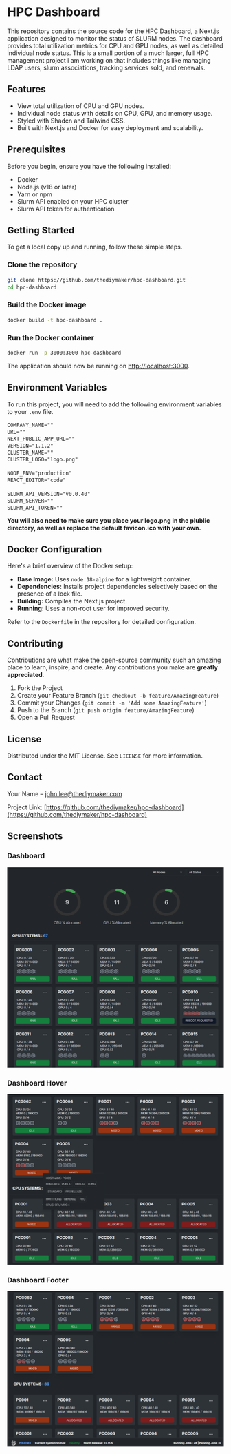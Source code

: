 
# HPC Dashboard

This repository contains the source code for the HPC Dashboard, a Next.js application designed to monitor the status of SLURM nodes. The dashboard provides total utilization metrics for CPU and GPU nodes, as well as detailed individual node status. This is a small portion of a much larger, full HPC management project i am working on that includes things like managing LDAP users, slurm associations, tracking services sold, and renewals.

## Features

- View total utilization of CPU and GPU nodes.
- Individual node status with details on CPU, GPU, and memory usage.
- Styled with Shadcn and Tailwind CSS.
- Built with Next.js and Docker for easy deployment and scalability.

## Prerequisites

Before you begin, ensure you have the following installed:
- Docker
- Node.js (v18 or later)
- Yarn or npm
- Slurm API enabled on your HPC cluster
- Slurm API token for authentication

## Getting Started

To get a local copy up and running, follow these simple steps.

### Clone the repository

```bash
git clone https://github.com/thediymaker/hpc-dashboard.git
cd hpc-dashboard
```

### Build the Docker image

```bash
docker build -t hpc-dashboard .
```

### Run the Docker container

```bash
docker run -p 3000:3000 hpc-dashboard
```

The application should now be running on [http://localhost:3000](http://localhost:3000).

## Environment Variables

To run this project, you will need to add the following environment variables to your `.env` file.

```plaintext
COMPANY_NAME=""
URL=""
NEXT_PUBLIC_APP_URL=""
VERSION="1.1.2"
CLUSTER_NAME=""
CLUSTER_LOGO="logo.png"

NODE_ENV="production"
REACT_EDITOR="code"

SLURM_API_VERSION="v0.0.40"
SLURM_SERVER=""
SLURM_API_TOKEN=""
```

**You will also need to make sure you place your logo.png in the plublic directory, as well as replace the default favicon.ico with your own.**


## Docker Configuration

Here's a brief overview of the Docker setup:

- **Base Image:** Uses `node:18-alpine` for a lightweight container.
- **Dependencies:** Installs project dependencies selectively based on the presence of a lock file.
- **Building:** Compiles the Next.js project.
- **Running:** Uses a non-root user for improved security.

Refer to the `Dockerfile` in the repository for detailed configuration.

## Contributing

Contributions are what make the open-source community such an amazing place to learn, inspire, and create. Any contributions you make are **greatly appreciated**.

1. Fork the Project
2. Create your Feature Branch (`git checkout -b feature/AmazingFeature`)
3. Commit your Changes (`git commit -m 'Add some AmazingFeature'`)
4. Push to the Branch (`git push origin feature/AmazingFeature`)
5. Open a Pull Request

## License

Distributed under the MIT License. See `LICENSE` for more information.

## Contact

Your Name – [john.lee@thediymaker.com](mailto:john.lee@thediymaker.com)

Project Link: [https://github.com/thediymaker/hpc-dashboard](https://github.com/thediymaker/hpc-dashboard)

## Screenshots

### Dashboard
![Dashboard Screenshot](/images/dashboard_screenshot.png "Dashboard Overview")

### Dashboard Hover
![Dashboard Hover Screenshot](/images/dashboard_screenshot2.png "Hover Status")

### Dashboard Footer
![Dashboard Footer Screenshot](/images/dashboard_screenshot3.png "Footer")

